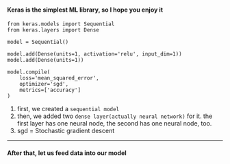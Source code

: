#### Keras is the simplest ML library, so I hope you enjoy it

```
from keras.models import Sequential
from keras.layers import Dense

model = Sequential()

model.add(Dense(units=1, activation='relu', input_dim=1))
model.add(Dense(units=1))

model.compile(
    loss='mean_squared_error',
    optimizer='sgd',
    metrics=['accuracy']
)
```
1. first, we created a `sequential model`
2. then, we added two `dense layer(actually neural network)` for it. the first layer has one neural node, the second has one neural node, too.
3. sgd = Stochastic gradient descent

___

#### After that, let us feed data into our model

```

```